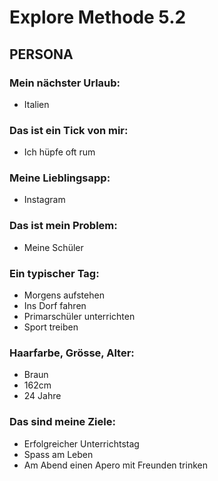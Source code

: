 # **Explore Methode** **5.2**

## **PERSONA**

### Mein nächster Urlaub:
- Italien

### Das ist ein Tick von mir:
- Ich hüpfe oft rum

### Meine Lieblingsapp:
- Instagram

### Das ist mein Problem:
- Meine Schüler

### Ein typischer Tag:
- Morgens aufstehen
- Ins Dorf fahren
- Primarschüler unterrichten
- Sport treiben

### Haarfarbe, Grösse, Alter:
- Braun
- 162cm
- 24 Jahre

### Das sind meine Ziele:
- Erfolgreicher Unterrichtstag
- Spass am Leben
- Am Abend einen Apero mit Freunden trinken
